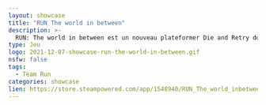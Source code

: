 ```yaml
---
layout: showcase
title: "RUN The world in between"
description: >-
  RUN: The world in between est un nouveau plateformer Die and Retry dont le parcours à effectuer se génère de manière procédurale. Sois rapide, saute, cours pour débloquer du nouveau contenu.
type: Jeu
logo: 2021-12-07-showcase-run-the-world-in-between.gif
nsfw: false
tags:
  - Team Run 
categories: showcase
lien: https://store.steampowered.com/app/1548940/RUN_The_world_inbetween/
---
```

